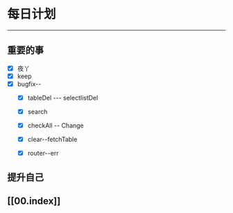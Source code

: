 
# 每日计划
---
## 重要的事

- [x]    夜丫
- [x]   keep
- [x]  bugfix--
    - [x] tableDel --- selectlistDel
    - [x] search
    - [x] checkAll -- Change
    - [x] clear--fetchTable
    - [x] router--err



## 提升自己

  



## [[00.index]]











